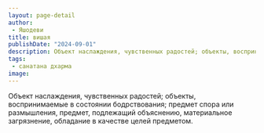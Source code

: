 ```yaml
---
layout: page-detail
author:
 - Яшодеви
title: вишая
publishDate: "2024-09-01"
description: Объект наслаждения, чувственных радостей; объекты, воспринимаемые в состоянии бодрствования; предмет спора или размышления, предмет, подлежащий объяснению, материальное загрязнение, обладание в качестве целей предметом.
tags:
 - санатана дхарма
image: 
---
```


Объект наслаждения, чувственных радостей; объекты, воспринимаемые в состоянии бодрствования; предмет спора или размышления, предмет, подлежащий объяснению, материальное загрязнение, обладание в качестве целей предметом.

